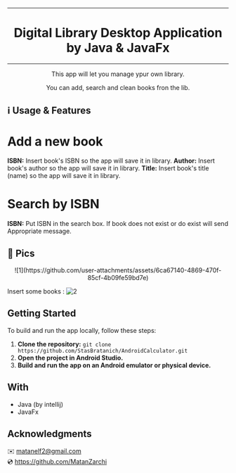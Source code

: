 ***

<h1 align="center">Digital Library Desktop Application by Java & JavaFx</h1>

***


<p align="center">This app will let you manage ypur own library.</p>
<p align="center">You can add, search and clean books fron the lib.</p>



## ℹ️ Usage & Features
# Add a new book
**ISBN:** Insert book's ISBN so the app will save it in library.
**Author:** Insert book's author so the app will save it in library.
**Title:** Insert book's title (name) so the app will save it in library.

# Search by ISBN
**ISBN:** Put ISBN in the search box. If book does not exist or do exist will send Appropriate message. 


## 📌 Pics

<p align="center">![1](https://github.com/user-attachments/assets/6ca67140-4869-470f-85cf-4b09fe59bd7e)</p>


Insert some books :
![2](https://github.com/user-attachments/assets/f663bdc0-f74f-40d1-840a-02a0144e610f)
<p align="center"></p>


## Getting Started

To build and run the app locally, follow these steps:

1. **Clone the repository:** `git clone https://github.com/StasBratanich/AndroidCalculator.git`
2. **Open the project in Android Studio.**
3. **Build and run the app on an Android emulator or physical device.**

## With

- Java (by intellij)
- JavaFx

## Acknowledgments

✉️ [matanelf2@gmail.com](url)  
💿 https://github.com/MatanZarchi 
